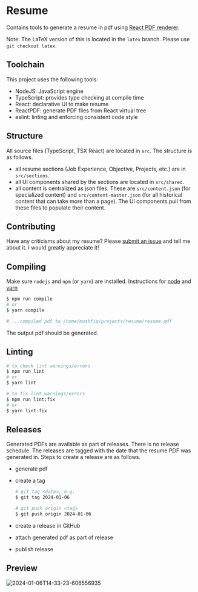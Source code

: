 # Resume

Contains tools to generate a resume in pdf using [React PDF renderer](https://github.com/diegomura/react-pdf/tree/master/packages/renderer).

Note: The LaTeX version of this is located in the `latex` branch. Please use `git checkout latex`.

## Toolchain

This project uses the following tools:

* NodeJS: JavaScript engine
* TypeScript: provides type checking at compile time
* React: declarative UI to make resume
* ReactPDF: generate PDF files from React virtual tree
* eslint: linting and enforcing consistent code style

## Structure

All source files (TypeScript, TSX React) are located in `src`. The structure is as follows.

* all resume sections (Job Experience, Objective, Projects, etc.) are in `src/sections`.
* all UI components shared by the sections are located in `src/shared`.
* all content is centralized as json files. These are `src/content.json` (for specialized content) and `src/content-master.json` (for all historical content that can take more than a page). The UI components pull from these files to populate their content.

## Contributing

Have any criticisms about my resume? Please [submit an issue](https://github.com/mushfiq814/resume/issues/new/choose) and tell me about it. I would greatly appreciate it!

## Compiling

Make sure `nodejs` and `npm` (or `yarn`) are installed. Instructions for [node](https://nodejs.org/en) and [yarn](https://classic.yarnpkg.com/en/)

```sh
$ npm run compile
# or
$ yarn compile

# ...compiled pdf to /home/mushfiq/projects/resume/resume.pdf
```

The output pdf should be generated.

## Linting

```sh
# to check lint warnings/errors
$ npm run lint
# or
$ yarn lint

# to fix lint warnings/errors
$ npm run lint:fix
# or
$ yarn lint:fix
```

## Releases

Generated PDFs are available as part of releases. There is no release schedule. The releases are tagged with the date that the resume PDF was generated in. Steps to create a release are as follows.

* generate pdf
* create a tag

  ```sh
  # git tag <date>, e.g.
  $ git tag 2024-01-06

  # git push origin <tag>
  $ git push origin 2024-01-06
  ```

* create a release in GitHub
* attach generated pdf as part of release
* publish release

## Preview

![2024-01-06T14-33-23-606556935](https://github.com/mushfiq814/resume/assets/32845348/02cc16bb-a21e-4a67-a55f-a8f51a5de9a6)
